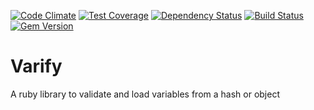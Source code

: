 [![Code Climate](https://codeclimate.com/github/factor-io/varify/badges/gpa.svg)](https://codeclimate.com/github/factor-io/varify)
[![Test Coverage](https://codeclimate.com/github/factor-io/varify/badges/coverage.svg)](https://codeclimate.com/github/factor-io/varify)
[![Dependency Status](https://gemnasium.com/factor-io/varify.svg)](https://gemnasium.com/factor-io/varify)
[![Build Status](https://travis-ci.org/factor-io/varify.svg)](https://travis-ci.org/factor-io/varify)
[![Gem Version](https://badge.fury.io/rb/varify.svg)](http://badge.fury.io/rb/varify)

# Varify
A ruby library to validate and load variables from a hash or object
